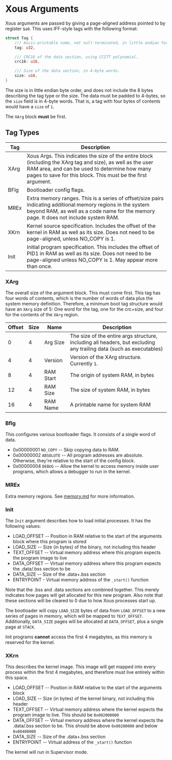 # Xous Arguments

Xous arguments are passed by giving a page-aligned address pointed to
by register `$a0`.  This uses IFF-style tags with the following format:

```rust
struct Tag {
    /// Ascii-printable name, not null-terminated, in little endian format.
    tag: u32,

    /// CRC16 of the data section, using CCITT polynomial.
    crc16: u16,

    /// Size of the data section, in 4-byte words.
    size: u16,
}
```

The size is in little endian byte order, and does not include the 8
bytes describing the tag type or the size.  The data must be padded to
4-bytes, so the `size` field is in 4-byte words.  That is, a tag with
four bytes of contents would have a `size` of `1`.

The `XArg` block **must** be first.

## Tag Types

| Tag | Description
| ---- | ------------
| XArg | Xous Args.  This indicates the size of the entire block (including the XArg tag and size), as well as the user RAM area, and can be used to determine how many pages to save for this block.  This must be the first argument.
| BFlg | Bootloader config flags.
| MREx | Extra memory ranges.  This is a series of offset/size pairs indicating additional memory regions in the system beyond RAM, as well as a code name for the memory page.  It does not include system RAM.
| XKrn | Kernel source specification.  Includes the offset of the kernel in RAM as well as its size.  Does not need to be page-aligned, unless NO_COPY is 1.
| Init | Initial program specification.  This includes the offset of PID1 in RAM as well as its size.  Does not need to be page-aligned unless NO_COPY is 1.  May appear more than once.

### XArg

The overall size of the argument block.  This must come first.  This tag
has four words of contents, which is the number of words of data plus
the system memory definition.  Therefore, a minimum boot tag structure
would have an `XArg` size of 5: One word for the tag, one for the
crc+size, and four for the contents of the `XArg` region.

| Offset | Size | Name | Description
| ------ | ---- | ---- | -----------
|    0   |   4  | Arg Size | The size of the entire args structure, including all headers, but excluding any trailing data (such as executables)
|    4   |   4  | Version   | Version of the XArg structure.  Currently `1`.
|    8   |   4  | RAM Start | The origin of system RAM, in bytes
|    12   |   4  | RAM Size  | The size of system RAM, in bytes
|    16   |   4  | RAM Name  | A printable name for system RAM

### Bflg

This configures various bootloader flags.  It consists of a single word
of data.

* 0x00000001 `NO_COPY`  -- Skip copying data to RAM.
* 0x00000002 `ABSOLUTE` -- All program addresses are absolute.
  Otherwise, they're relative to the start of the config block.
* 0x00000004 `DEBUG`    -- Allow the kernel to access memory inside user
  programs, which allows a debugger to run in the kernel.

### MREx

Extra memory regions.  See [memory.md](memory.md) for more information.

### Init

The `Init` argument describes how to load initial processes.  It has the
following values:

* LOAD_OFFSET -- Position in RAM relative to the start of the arguments
  block where this program is stored
* LOAD_SIZE -- Size (in bytes) of the binary, not including this header
* TEXT_OFFSET -- Virtual memory address where this program expects the
  program image to live
* DATA_OFFSET -- Virtual memory address where this program expects the
  .data/.bss section to be
* DATA_SIZE -- Size of the .data+.bss section
* ENTRYPOINT - Virtual memory address of the `_start()` function

Note that the .bss and .data sections are combined together.  This
merely indicates how pages will get allocated for this new program.
Also note that these sections will be cleared to 0 due to how Xous
processes start up.

The bootloader will copy `LOAD_SIZE` bytes of data from `LOAD_OFFSET` to
a new series of pages in memory, which will be mapped to `TEXT_OFFSET`.
Additionally, `DATA_SIZE` pages will be allocated at `DATA_OFFSET`, plus
a single page at `STACK`.

Init programs **cannot** access the first 4 megabytes, as this memory
is reserved for the kernel.

### XKrn

This describes the kernel image.  This image will get mapped into every
process within the first 4 megabytes, and therefore must live entirely
within this space.

* LOAD_OFFSET -- Position in RAM relative to the start of the arguments
  block
* LOAD_SIZE -- Size (in bytes) of the kernel binary, not including this
  header
* TEXT_OFFSET -- Virtual memory address where the kernel expects the
  program image to live.  This should be `0x002000000`
* DATA_OFFSET -- Virtual memory address where the kernel expects the
  .data/.bss section to be.  This should be above `0x00200000` and below
  `0x00400000`
* DATA_SIZE -- Size of the .data+.bss section
* ENTRYPOINT -- Virtual address of the `_start()` function

The kernel will run in Supervisor mode.

